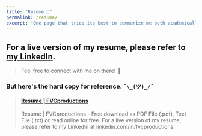 ```yaml
---
title: "Resume 📄️"
permalink: /resume/
excerpt: "One page that tries its best to summarize me both academically and professionally. Hah."
---
```


## For a live version of my resume, please refer to <a href="https://linkedin.com/in/fvcproductions" target="_blank" rel="noopener">my LinkedIn</a>.

> Feel free to connect with me on there! 👥️

<script src="//platform.linkedin.com/in.js" type="text/javascript"></script>
<script type="IN/MemberProfile" data-id="https://www.linkedin.com/in/fvcproductions" data-format="inline" data-related="false"></script>

### But here's the hard copy for reference. `¯\_(ツ)_/¯`

<blockquote class="embedly-card"><h4><a href="https://www.scribd.com/document/324348340/Resume-FVCproductions">Resume | FVCproductions</a></h4><p>Resume | FVCproductions - Free download as PDF File (.pdf), Text File (.txt) or read online for free. For a live version of my resume, please refer to my LinkedIn at linkedin.com/in/fvcproductions.</p></blockquote>
